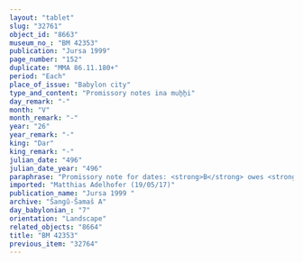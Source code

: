```yaml
---
layout: "tablet"
slug: "32761"
object_id: "8663"
museum_no_: "BM 42353"
publication: "Jursa 1999"
page_number: "152"
duplicate: "MMA 86.11.180+"
period: "Each"
place_of_issue: "Babylon city"
type_and_content: "Promissory notes ina muẖẖi"
day_remark: "-"
month: "V"
month_remark: "-"
year: "26"
year_remark: "-"
king: "Dar"
king_remark: "-"
julian_date: "496"
julian_date_year: "496"
paraphrase: "Promissory note for dates: <strong>B</strong> owes <strong>A</strong> 86 kor of dates, the rations of the female flour workers of Babylon, who are under <strong>C</strong>&rsquo;s supervision. He is to pay on the 10<sup>th</sup> Abu of the 26<sup>th</sup> year in Babylon. Such amount of dates corresponds to the impost (<em>sūtu</em>) that must be paid by <strong>D</strong>. 7 witnesses and the scribe (Bēl-iddin/Iddin-Nab&ucirc;//Bāˀiru).<br /> &nbsp;<br /> <strong>A</strong>&nbsp;= Bēl-ēṭir/Ina-ṣilli-&scaron;arri, an alphabetic scribe; <strong>B</strong> = Bēl-rēmanni/Mu&scaron;eb&scaron;i-Marduk//&Scaron;ang&ucirc;-&Scaron;ama&scaron;; <strong>C</strong>&nbsp;= &Scaron;umu-ukīn, overseer of the workers (<em>rāb amīlti</em>); <strong>D</strong>&nbsp;= Nergal-ina-tē&scaron;&icirc;-ēṭir<br /> &nbsp;"
imported: "Matthias Adelhofer (19/05/17)"
publication_name: "Jursa 1999 "
archive: "Šangû-Šamaš A"
day_babylonian_: "7"
orientation: "Landscape"
related_objects: "8664"
title: "BM 42353"
previous_item: "32764"
---
```

